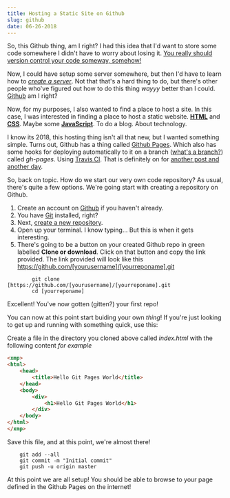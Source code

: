 ```yaml
---
title: Hosting a Static Site on Github
slug: github
date: 06-26-2018
---
```


So, this Github thing, am I right? I had this idea that I'd want to store some code somewhere I didn't have to worry about losing it. [You really should version control your code someway, somehow!](https://mikemcquaid.com/2014/01/18/why-use-version-control/)

Now, I could have setup some server somewhere, but then I'd have to learn how to [_create a server_](http://lmgtfy.com/?q=how+to+create+a+git+server). Not that that's a hard thing to do, but there's other people who've figured out how to do this thing _wayyy_ better than I could. [Github](https://github.com) am I right?

Now, for my purposes, I also wanted to find a place to host a site. In this case, I was interested in finding a place to host a static website. [__HTML__](https://www.w3.org/TR/html5/) and [__CSS__](https://www.w3.org/TR/css-2017/). Maybe some [__JavaScript__](https://developer.mozilla.org/en-US/docs/Web/JavaScript/Language_Resources). To do a blog. About technology.

I know its 2018, this hosting thing isn't all that new, but I wanted something simple. Turns out, Github has a thing called [Github Pages](https://pages.github.com/). Which also has some hooks for deploying automatically to it on a branch ([what's a branch?](http://lmgtfy.com/?q=git+branches)) called _gh-pages_. Using [Travis CI](https://travis-ci.org/). That is definitely on for [another post and another day](/blog/post/travis-ci).

So, back on topic. How do we start our very own code repository? As usual, there's quite a few options. We're going start with creating a repository on Github.

1. Create an account on [Github](https://github.com/join?source=header-home) if you haven't already.
2. You have [Git](https://git-scm.com/downloads) installed, right?
3. Next, [create a new repository](https://github.com/new). 
4. Open up your terminal. I know typing... But this is when it gets interesting.
5. There's going to be a button on your created Github repo in green labelled __Clone or download__. Click on that button and copy the link provided. The link provided will look like this https://github.com/[yourusername]/[yourreponame].git

```
        git clone [https://github.com/[yourusername]/[yourreponame].git
        cd [yourreponame]
```

Excellent! You've now gotten (gitten?) your first repo!

You can now at this point start buiding your own _thing_! If you're just looking to get up and running with something quick, use this:

Create a file in the directory you cloned above called _index.html_ with the following content _for example_
```html
<xmp>
<html>
    <head>
        <title>Hello Git Pages World</title>
    </head>
    <body>
        <div>
            <h1>Hello Git Pages World</h1>
        </div>
    </body>
</html>
</xmp>
```
Save this file, and at this point, we're almost there!

```
    git add --all
    git commit -m "Initial commit"
    git push -u origin master
```

At this point we are all setup! You should be able to browse to your page defined in the Github Pages on the internet!